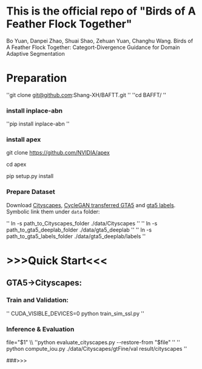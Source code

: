 # This is the official repo of "Birds of A Feather Flock Together"

Bo Yuan, Danpei Zhao, Shuai Shao, Zehuan Yuan, Changhu Wang. Birds of A Feather Flock Together: Categort-Divergence Guidance for Domain Adaptive Segmentation



# Preparation

''git clone git@github.com:Shang-XH/BAFTT.git   ''
''cd BAFFT/   ''

### install inplace-abn
''pip install inplace-abn ''

### install apex

git clone https://github.com/NVIDIA/apex  

cd apex   

pip setup.py install   

### Prepare Dataset

Download [Cityscapes](https://www.cityscapes-dataset.com/), [CycleGAN transferred GTA5](https://drive.google.com/open?id=1OBvYVz2ND4ipdfnkhSaseT8yu2ru5n5l) and [gta5 labels](https://drive.google.com/file/d/11E42F_4InoZTnoATi-Ob1yEHfz7lfZWg/view?usp=sharing). Symbolic link them under ``data`` folder: 

'' ln -s path_to_Cityscapes_folder ./data/Cityscapes '' 
'' ln -s path_to_gta5_deeplab_folder ./data/gta5_deeplab  ''
'' ln -s path_to_gta5_labels_folder ./data/gta5_deeplab/labels  ''



# >>>Quick Start<<<
## GTA5→Cityscapes:
### Train and Validation: 

'' CUDA_VISIBLE_DEVICES=0 python train_sim_ssl.py ''


### Inference & Evaluation

file="$1" \\
''python evaluate_cityscapes.py --restore-from "$file" ''
'' python compute_iou.py ./data/Cityscapes/gtFine/val result/cityscapes ''


###>>> 

